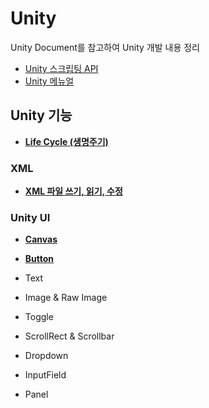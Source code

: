 # Unity

Unity Document를 참고하여 Unity 개발 내용 정리

- [Unity 스크립팅 API]( https://docs.unity3d.com/ScriptReference/index.html )
- [Unity 메뉴얼]( https://docs.unity3d.com/Manual/index.html )



## Unity 기능

- **[Life Cycle (생명주기)](./Life%20Cycle.md)**



### XML

- **[XML 파일 쓰기, 읽기, 수정](./XML)**



### Unity UI

- **[Canvas](./Unity%20UI/Canvas.md)**

- **[Button](./Unity%20UI/Button.md)**
- Text
- Image & Raw Image
- Toggle
- ScrollRect & Scrollbar
- Dropdown
- InputField
- Panel

